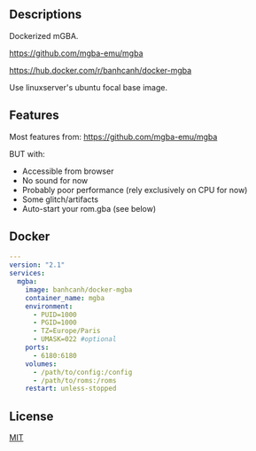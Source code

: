 ## Descriptions

Dockerized mGBA.

https://github.com/mgba-emu/mgba

https://hub.docker.com/r/banhcanh/docker-mgba

Use linuxserver's ubuntu focal base image.

## Features

Most features from: https://github.com/mgba-emu/mgba

BUT with: 

- Accessible from browser
- No sound for now
- Probably poor performance (rely exclusively on CPU for now)
- Some glitch/artifacts
- Auto-start your rom.gba (see below)

## Docker
```yaml
---
version: "2.1"
services:
  mgba:
    image: banhcanh/docker-mgba
    container_name: mgba
    environment:
      - PUID=1000
      - PGID=1000
      - TZ=Europe/Paris
      - UMASK=022 #optional
    ports:
      - 6180:6180
    volumes:
      - /path/to/config:/config
      - /path/to/roms:/roms
    restart: unless-stopped
```

## License
[MIT](https://choosealicense.com/licenses/mit/)
